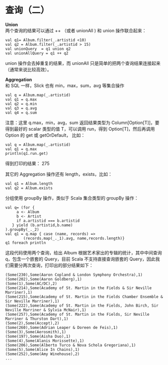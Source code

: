 # 查询（二）
**Union**  
两个查询的结果可以通过 ++ （或者 unionAll ) 和 union 操作联合起来：
```
val q1= Album.filter(_.artistid <10)
val q2 = Album.filter(_.artistid > 15)
val unionQuery  = q1 union q2
val unionAllQuery = q1 ++ q2
```
union 操作会去掉重复的结果，而 unionAll 只是简单的把两个查询结果连接起来（通常来说比较高效）。

**Aggregation**  
和 SQL 一样，Slick 也有 min，max，sum，avg 等集合操作
```
val q = Album.map(_.artistid)
val q1 = q.max
val q2 = q.min 
val q3 = q.avg 
val q4 = q.sum

```
注意：这里 q.max，min，avg，sum 返回结果类型为 Column[Option[T]]，要得到最好的 scalar 类型的值 T，可以调用 run，得到 Option[T]，然后再调用 Option 的 get 或 getOrDefault，
比如：
```
val q = Album.map(_.artistid)
val q1 = q.max 
println(q1.run.get)
```
得到打印的结果：
275

其它的 Aggregation 操作还有 length，exists，比如：
```
val q1 = Album.length
val q2 = Album.exists
```
分组使用 groupBy 操作，类似于 Scala 集合类型的 groupBy 操作：
```
val q= (for {
	 a <- Album
	 b <- Artist
	 if a.artistid === b.artistid
   } yield (b.artistid,b.name)
).groupBy(_._2)
val q1 = q.map { case (name, records) =>
		(records.map(_._1).avg, name,records.length)}
q1 foreach println 

```
这段代码使用两个查询，给出 Album 根据艺术家出的专辑的统计，其中中间查询 q，包含一个嵌套的 Query，目前 Scala 不支持直接查询嵌套的 Query，因此我们需要分两次查询，打印出的部分结果如下：
```
(Some(230),Some(Aaron Copland & London Symphony Orchestra),1)
(Some(202),Some(Aaron Goldberg),1)
(Some(1),Some(AC/DC),2)
(Some(214),Some(Academy of St. Martin in the Fields & Sir Neville Marriner),1)
(Some(215),Some(Academy of St. Martin in the Fields Chamber Ensemble & Sir Neville Marriner),1)
(Some(222),Some(Academy of St. Martin in the Fields, John Birch, Sir Neville Marriner & Sylvia McNair),1)
(Some(257),Some(Academy of St. Martin in the Fields, Sir Neville Marriner & Thurston Dart),1)
(Some(2),Some(Accept),2)
(Some(260),Some(Adrian Leaper & Doreen de Feis),1)
(Some(3),Some(Aerosmith),1)
(Some(197),Some(Aisha Duo),1)
(Some(4),Some(Alanis Morissette),1)
(Some(206),Some(Alberto Turco & Nova Schola Gregoriana),1)
(Some(5),Some(Alice In Chains),1)
(Some(252),Some(Amy Winehouse),2)
...
```